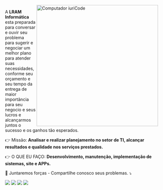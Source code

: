 <img src="https://raw.githubusercontent.com/MicaelliMedeiros/micaellimedeiros/master/image/computer-illustration.png" min-width="400px" max-width="400px" width="400px" align="right" alt="Computador iuriCode">

<p align="left">   
  A <strong>LRAM Informática</strong> esta preparada para conversar e ouvir seu problema <br>
  para sugerir e negociar um melhor plano para atender suas necessidades, conforme seu orçamento
  e seu tempo da entrega de maior importância para seu negocio e seus lucros e alcançarmos juntos o sucesso e os ganhos tão esperados.
</p>

<p align="left">
  👉 Missão: <strong>Analisar e realizar planejamento no setor de TI, alcançar resultados e qualidade nos serviços prestados.</strong>
</p>

<p align="left">
  👉 O QUE EU FAÇO: <strong>Desenvolvimento, manutenção, implementação de sistemas, site e APPs.</strong>
</p>

<p align="left">
  🤝 Juntaremos forças - Compartilhe conosco seus problemas. ⤵️
</p>

<p align="left">
  <a href="#" alt="Gmail">
  <img src="https://img.shields.io/badge/-Gmail-FF0000?style=flat-square&labelColor=FF0000&logo=gmail&logoColor=white&link=lraminfoxyz@gmail.com" /></a>

  <a href="#" alt="Linkedin">
  <img src="https://img.shields.io/badge/-Linkedin-0e76a8?style=flat-square&logo=Linkedin&logoColor=white&link=https://www.linkedin.com/company/22659015" /></a>

  <a href="#" alt="WhatsApp">
  <img src="https://img.shields.io/badge/-WhatsApp-25d366?style=flat-square&labelColor=25d366&logo=whatsapp&logoColor=white&link=https://linkwhats.app/88ad0b"/></a>

  <a href="#" alt="Facebook">
  <img src="https://img.shields.io/badge/-Facebook-3b5998?style=flat-square&labelColor=3b5998&logo=facebook&logoColor=white&link=https://www.facebook.com/lramti/"/></a>
 
</p> 
